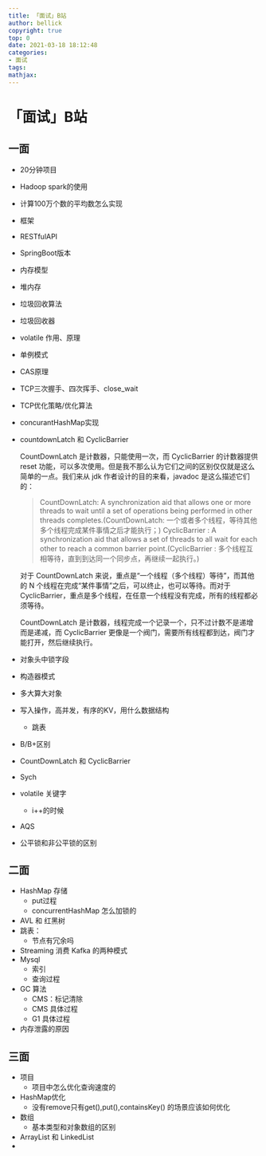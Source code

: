 ```yaml
---
title: 「面试」B站
author: bellick
copyright: true
top: 0
date: 2021-03-18 18:12:48
categories:
- 面试
tags:
mathjax:
---
```


# 「面试」B站



## 一面

- 20分钟项目

- Hadoop spark的使用

- 计算100万个数的平均数怎么实现

- 框架

- RESTfulAPI

- SpringBoot版本

- 内存模型

- 堆内存

- 垃圾回收算法

- 垃圾回收器

- volatile 作用、原理

- 单例模式

- CAS原理

- TCP三次握手、四次挥手、close_wait

- TCP优化策略/优化算法

- concurantHashMap实现

- countdownLatch 和 CyclicBarrier

  CountDownLatch 是计数器，只能使用一次，而 CyclicBarrier 的计数器提供 reset 功能，可以多次使用。但是我不那么认为它们之间的区别仅仅就是这么简单的一点。我们来从 jdk 作者设计的目的来看，javadoc 是这么描述它们的：

  > CountDownLatch: A synchronization aid that allows one or more threads to wait until a set of operations being performed in other threads completes.(CountDownLatch: 一个或者多个线程，等待其他多个线程完成某件事情之后才能执行；) CyclicBarrier : A synchronization aid that allows a set of threads to all wait for each other to reach a common barrier point.(CyclicBarrier : 多个线程互相等待，直到到达同一个同步点，再继续一起执行。)

  对于 CountDownLatch 来说，重点是“一个线程（多个线程）等待”，而其他的 N 个线程在完成“某件事情”之后，可以终止，也可以等待。而对于 CyclicBarrier，重点是多个线程，在任意一个线程没有完成，所有的线程都必须等待。

  CountDownLatch 是计数器，线程完成一个记录一个，只不过计数不是递增而是递减，而 CyclicBarrier 更像是一个阀门，需要所有线程都到达，阀门才能打开，然后继续执行。

- 对象头中锁字段

- 构造器模式
- 多大算大对象
- 写入操作，高并发，有序的KV，用什么数据结构
  - 跳表
- B/B+区别
- CountDownLatch 和 CyclicBarrier
- Sych
- volatile 关键字
  - i++的时候
- AQS
- 公平锁和非公平锁的区别

## 二面

- HashMap 存储
  - put过程
  - concurrentHashMap 怎么加锁的
- AVL 和 红黑树
- 跳表：
  - 节点有冗余吗
- Streaming 消费 Kafka 的两种模式
- Mysql
  - 索引
  - 查询过程
- GC 算法
  - CMS：标记清除
  - CMS 具体过程
  - G1 具体过程
- 内存泄露的原因



## 三面

* 项目
  * 项目中怎么优化查询速度的
* HashMap优化
  * 没有remove只有get(),put(),containsKey() 的场景应该如何优化
* 数组
  * 基本类型和对象数组的区别
* ArrayList 和 LinkedList
* 